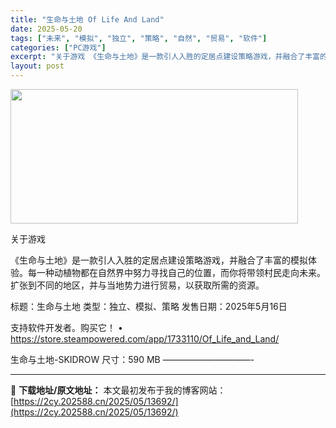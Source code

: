 ```yaml
---
title: "生命与土地 Of Life And Land"
date: 2025-05-20
tags: ["未来", "模拟", "独立", "策略", "自然", "贸易", "软件"]
categories: ["PC游戏"]
excerpt: "关于游戏 《生命与土地》是一款引人入胜的定居点建设策略游戏，并融合了丰富的模拟体验。每一种动植物都在自然界中努力寻找自己的位置，而你将带领村民走向未来。扩张到不同的地区，并与当地势力进行贸易，以获取所需的资源。 标题：生命与土地 类型：独立、模拟、策略 发售日期：2025年5月16日 支持软件开发者&hellip;"
layout: post
---
```


<img src="https://2cy.202588.cn/wp-content/uploads/2025/05/2025052003114244.webp" alt="" width="460" height="215" class="aligncenter size-full wp-image-13653" />

关于游戏

《生命与土地》是一款引人入胜的定居点建设策略游戏，并融合了丰富的模拟体验。每一种动植物都在自然界中努力寻找自己的位置，而你将带领村民走向未来。扩张到不同的地区，并与当地势力进行贸易，以获取所需的资源。

标题：生命与土地
类型：独立、模拟、策略
发售日期：2025年5月16日

支持软件开发者。购买它！
• https://store.steampowered.com/app/1733110/Of_Life_and_Land/

生命与土地-SKIDROW
尺寸：590 MB
——————————- 

---
📖 **下载地址/原文地址：** 本文最初发布于我的博客网站：[https://2cy.202588.cn/2025/05/13692/](https://2cy.202588.cn/2025/05/13692/)
